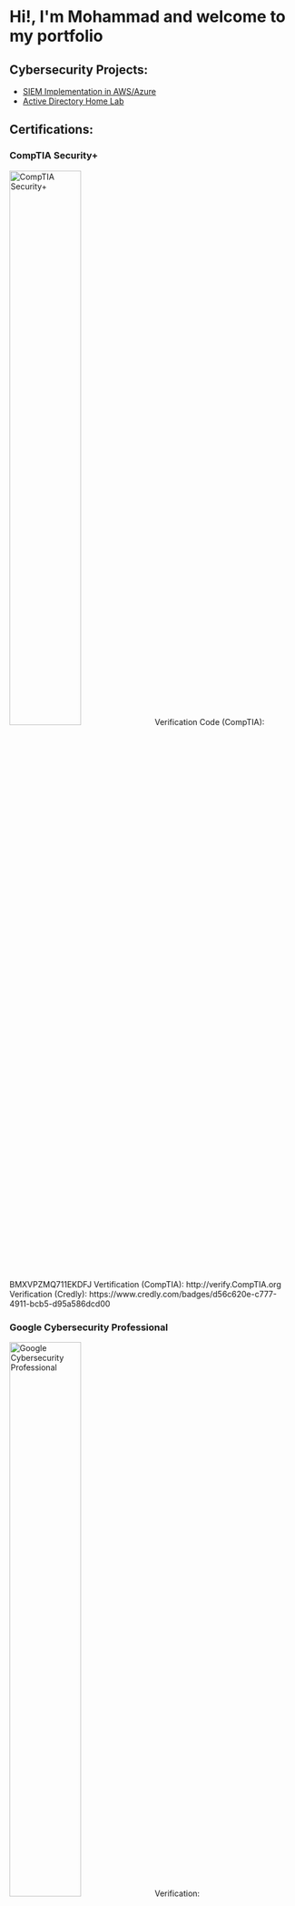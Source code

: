 <h1>Hi!, I'm Mohammad and welcome to my portfolio</h1>

<h2>Cybersecurity Projects:</h2>

- [SIEM Implementation in AWS/Azure](https://github.com/MohammadHarisShoaib/SIEM-Implementation-in-AWS-Azure)
- [Active Directory Home Lab](https://github.com/MohammadHarisShoaib/ActiveDirectoryHomeLab)

<h2>Certifications:</h2>

<h3>CompTIA Security+</h3>
<img src="https://i.imgur.com/5bRMV9T.png" height="50%" width="50%" alt="CompTIA Security+"/>
Verification Code (CompTIA): BMXVPZMQ711EKDFJ
Vertification (CompTIA): http://verify.CompTIA.org
Verification (Credly): https://www.credly.com/badges/d56c620e-c777-4911-bcb5-d95a586dcd00

<h3>Google Cybersecurity Professional</h3>
<img src="https://i.imgur.com/sRjQx26.png" height="50%" width="50%" alt="Google Cybersecurity Professional"/>
Verification: https://www.coursera.org/account/accomplishments/professional-cert/YTOYGC6F0EPZ

<h3>Lets Connect</h3>
LinkedIn:<a href="https://www.linkedin.com/in/mohammad-haris-shoaib-316003293">My LinkedIn</a>
<br>
Email: mohammad.haris.shoaib@gmail.com
